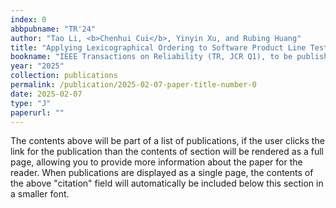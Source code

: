 ```yaml
---
index: 0
abbpubname: "TR'24"
author: "Tao Li, <b>Chenhui Cui</b>, Yinyin Xu, and Rubing Huang"
title: "Applying Lexicographical Ordering to Software Product Line Testing"
bookname: "IEEE Transactions on Reliability (TR, JCR Q1), to be published"
year: "2025"
collection: publications
permalink: /publication/2025-02-07-paper-title-number-0
date: 2025-02-07
type: "J"
paperurl: ""
---
```


The contents above will be part of a list of publications, if the user clicks the link for the publication than the contents of section will be rendered as a full page, allowing you to provide more information about the paper for the reader. When publications are displayed as a single page, the contents of the above "citation" field will automatically be included below this section in a smaller font.
